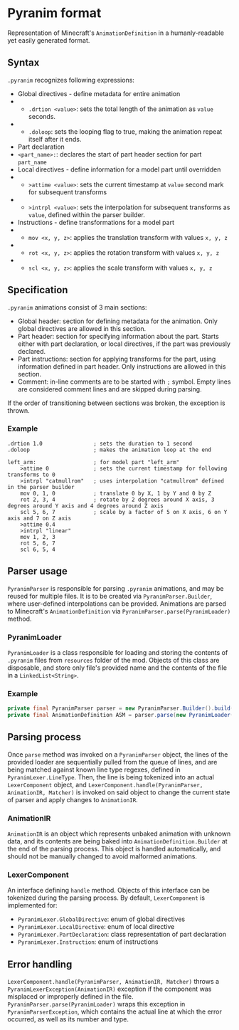 # Pyranim format

Representation of Minecraft's `AnimationDefinition` in a humanly-readable yet easily generated format.

## Syntax

`.pyranim` recognizes following expressions:

- Global directives - define metadata for entire animation
-
    - `.drtion <value>`: sets the total length of the animation as `value` seconds.
-
    - `.doloop`: sets the looping flag to true, making the animation repeat itself after it ends.
- Part declaration
- `<part_name>:`: declares the start of part header section for part `part_name`
- Local directives - define information for a model part until overridden
-
    - `>attime <value>`: sets the current timestamp at `value` second mark for subsequent transforms
-
    - `>intrpl <value>`: sets the interpolation for subsequent transforms as `value`, defined within the parser builder.
- Instructions - define transformations for a model part
-
    - `mov <x, y, z>`: applies the translation transform with values `x, y, z`
-
    - `rot <x, y, z>`: applies the rotation transform with values `x, y, z`
-
    - `scl <x, y, z>`: applies the scale transform with values `x, y, z`

## Specification

`.pyranim` animations consist of 3 main sections:

- Global header: section for defining metadata for the animation. Only global directives are allowed in this section.
- Part header: section for specifying information about the part. Starts either with part declaration, or local
  directives, if the part was previously declared.
- Part instructions: section for applying transforms for the part, using information defined in part header.
  Only instructions are allowed in this section.
- Comment: in-line comments are to be started with `;` symbol. Empty lines are considered comment lines and are
  skipped during parsing.

If the order of transitioning between sections was broken, the exception is thrown.

### Example

```pyranim
.drtion 1.0                ; sets the duration to 1 second
.doloop                    ; makes the animation loop at the end

left_arm:                  ; for model part "left_arm"
    >attime 0              ; sets the current timestamp for following transforms to 0
    >intrpl "catmullrom"   ; uses interpolation "catmullrom" defined in the parser builder
    mov 0, 1, 0            ; translate 0 by X, 1 by Y and 0 by Z
    rot 2, 3, 4            ; rotate by 2 degrees around X axis, 3 degrees around Y axis and 4 degrees around Z axis
    scl 5, 6, 7            ; scale by a factor of 5 on X axis, 6 on Y axis and 7 on Z axis
    >attime 0.4
    >intrpl "linear"
    mov 1, 2, 3
    rot 5, 6, 7
    scl 6, 5, 4
```

## Parser usage

`PyranimParser` is responsible for parsing `.pyranim` animations, and may be reused for multiple files.
It is to be created via `PyranimParser.Builder`, where user-defined interpolations can be provided.
Animations are parsed to Minecraft's `AnimationDefinition` via `PyranimParser.parse(PyranimLoader)` method.

### PyranimLoader

`PyranimLoader` is a class responsible for loading and storing the contents of `.pyranim` files from `resources`
folder of the mod.
Objects of this class are disposable, and store only file's provided name and the contents of the file in a
`LinkedList<String>`.

### Example

```java
private final PyranimParser parser = new PyranimParser.Builder().build();
private final AnimationDefinition ASM = parser.parse(new PyranimLoader("asm.pyranim"));
```

## Parsing process

Once `parse` method was invoked on a `PyranimParser` object, the lines of the provided loader are sequentially
pulled from the queue of lines, and are being matched against known line type regexes,
defined in `PyranimLexer.LineType`. Then, the line is being tokenized into an actual `LexerComponent` object,
and `LexerComponent.handle(PyranimParser, AnimationIR, Matcher)` is invoked on said object to change the current state
of parser and apply changes to `AnimationIR`.

### AnimationIR

`AnimationIR` is an object which represents unbaked animation with unknown data, and its contents are being baked into
`AnimationDefinition.Builder` at the end of the parsing process. This object is handled automatically, and should not
be manually changed to avoid malformed animations.

### LexerComponent

An interface defining `handle` method. Objects of this interface can be tokenized during the parsing process.
By default, `LexerComponent` is implemented for:

- `PyranimLexer.GlobalDirective`: enum of global directives
- `PyranimLexer.LocalDirective`: enum of local directive
- `PyranimLexer.PartDeclaration`: class representation of part declaration
- `PyranimLexer.Instruction`: enum of instructions

## Error handling

`LexerComponent.handle(PyranimParser, AnimationIR, Matcher)` throws a `PyranimLexerException(AnimationIR)` exception
if the component was misplaced or improperly defined in the file.
`PyranimParser.parse(PyranimLoader)` wraps this exception in `PyranimParserException`, which contains the actual line
at which the error occurred, as well as its number and type.
